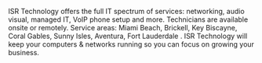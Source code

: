 <p>ISR Technology offers the full IT spectrum of services: networking, audio visual, managed IT, VoIP phone setup and more. Technicians are available onsite or remotely. Service areas: Miami Beach, Brickell, Key Biscayne, Coral Gables, Sunny Isles, Aventura, Fort Lauderdale . ISR Technology will keep your computers & networks running so you can focus on growing your business.</p>